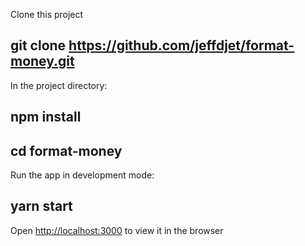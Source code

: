 Clone this project

## git clone https://github.com/jeffdjet/format-money.git

In the project directory:

## npm install
## cd format-money

Run the app in development mode: 

## yarn start

Open [http://localhost:3000](http://localhost:3000) to view it in the browser